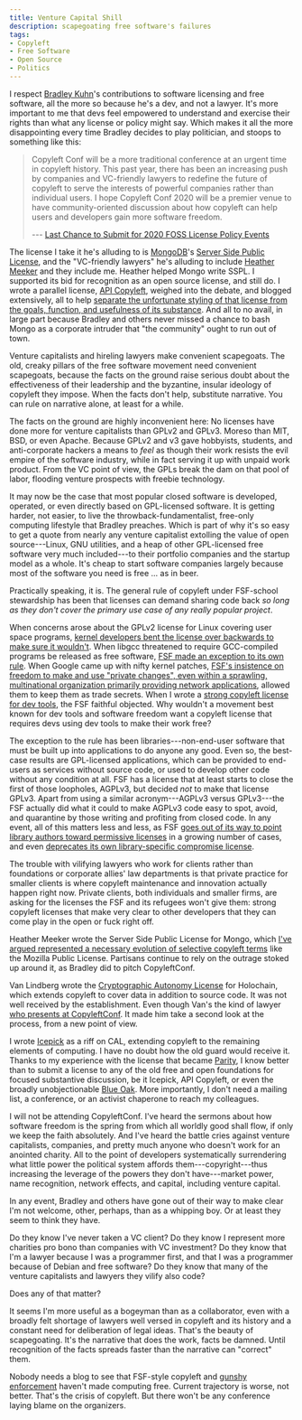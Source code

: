 ```yaml
---
title: Venture Capital Shill
description: scapegoating free software's failures
tags:
- Copyleft
- Free Software
- Open Source
- Politics
---
```


I respect [Bradley Kuhn](http://www.ebb.org/bkuhn/)'s contributions to software licensing and free software, all the more so because he's a dev, and not a lawyer.  It's more important to me that devs feel empowered to understand and exercise their rights than what any license or policy might say.  Which makes it all the more disappointing every time Bradley decides to play politician, and stoops to something like this:

> Copyleft Conf will be a more traditional conference at an urgent time in copyleft history.  This past year, there has been an increasing push by companies and VC-friendly lawyers to redefine the future of copyleft to serve the interests of powerful companies rather than individual users.  I hope Copyleft Conf 2020 will be a premier venue to have community-oriented discussion about how copyleft can help users and developers gain more software freedom.
>
> --- [Last Chance to Submit for 2020 FOSS License Policy Events](http://ebb.org/bkuhn/blog/2019/11/16/fosdem-copyleftconf.html)

The license I take it he's alluding to is [MongoDB](https://www.mongodb.com/)'s [Server Side Public License](https://www.mongodb.com/licensing/server-side-public-license), and the "VC-friendly lawyers" he's alluding to include [Heather Meeker](https://heathermeeker.com/) and they include me.  Heather helped Mongo write SSPL.  I supported its bid for recognition as an open source license, and still do.  I wrote a parallel license, [API Copyleft](https://apicopyleft.com), weighed into the debate, and blogged extensively, all to help [separate the unfortunate styling of that license from the goals, function, and usefulness of its substance](https://writing.kemitchell.com/2019/06/13/SSPL-Not-Commons-Clause).  And all to no avail, in large part because Bradley and others never missed a chance to bash Mongo as a corporate intruder that "the community" ought to run out of town.

Venture capitalists and hireling lawyers make convenient scapegoats.  The old, creaky pillars of the free software movement need convenient scapegoats, because the facts on the ground raise serious doubt about the effectiveness of their leadership and the byzantine, insular ideology of copyleft they impose.  When the facts don't help, substitute narrative.  You can rule on narrative alone, at least for a while.

The facts on the ground are highly inconvenient here:  No licenses have done more for venture capitalists than GPLv2 and GPLv3.  Moreso than MIT, BSD, or even Apache.  Because GPLv2 and v3 gave hobbyists, students, and anti-corporate hackers a means to _feel_ as though their work resists the evil empire of the software industry, while in fact serving it up with unpaid work product.  From the VC point of view, the GPLs break the dam on that pool of labor, flooding venture prospects with freebie technology.

It may now be the case that most popular closed software is developed, operated, or even directly based on GPL-licensed software.  It is getting harder, not easier, to live the throwback-fundamentalist, free-only computing lifestyle that Bradley preaches.  Which is part of why it's so easy to get a quote from nearly any venture capitalist extolling the value of open source---Linux, GNU utilities, and a heap of other GPL-licensed free software very much included---to their portfolio companies and the startup model as a whole.  It's cheap to start software companies largely because most of the software you need is free ... as in beer.

Practically speaking, it is.  The general rule of copyleft under FSF-school stewardship has been that licenses can demand sharing code back _so long as they don't cover the primary use case of any really popular project_.

When concerns arose about the GPLv2 license for Linux covering user space programs, [kernel developers bent the license over backwards to make sure it wouldn't](https://spdx.org/licenses/Linux-syscall-note.html).  When libgcc threatened to require GCC-compiled programs be released as free software, [FSF made an exception to its own rule](https://spdx.org/licenses/GCC-exception-2.0.html).  When Google came up with nifty kernel patches, [FSF's insistence on freedom to make and use "private changes", even within a sprawling, multinational organization primarily providing network applications](https://copyleft.org/guide/comprehensive-gpl-guidech6.html#x9-440005.1.2), allowed them to keep them as trade secrets.  When I wrote a [strong copyleft license for dev tools](https://paritylicense.com), the FSF faithful objected.  Why wouldn't a movement best known for dev tools and software freedom want a copyleft license that requires devs using dev tools to make their work free?

The exception to the rule has been libraries---non-end-user software that must be built up into applications to do anyone any good.  Even so, the best-case results are GPL-licensed applications, which can be provided to end-users as services without source code, or used to develop other code without any condition at all.  FSF has a license that at least starts to close the first of those loopholes, AGPLv3, but decided _not_ to make that license GPLv3.  Apart from using a similar acronym---AGPLv3 versus GPLv3---the FSF actually did what it could to make AGPLv3 code easy to spot, avoid, and quarantine by those writing and profiting from closed code.  In any event, all of this matters less and less, as FSF [goes out of its way to point library authors toward permissive licenses](https://www.gnu.org/licenses/license-recommendations.html#libraries) in a growing number of cases, and even [deprecates its own library-specific compromise license](https://www.gnu.org/licenses/why-not-lgpl.html).

The trouble with vilifying lawyers who work for clients rather than foundations or corporate allies' law departments is that private practice for smaller clients is where copyleft maintenance and innovation actually happen right now.  Private clients, both individuals and smaller firms, are asking for the licenses the FSF and its refugees won't give them: strong copyleft licenses that make very clear to other developers that they can come play in the open or fuck right off.

Heather Meeker wrote the Server Side Public License for Mongo, which [I've argued represented a necessary evolution of selective copyleft terms](https://writing.kemitchell.com/2019/06/13/SSPL-Not-Commons-Clause.html#sspl) like the Mozilla Public License.  Partisans continue to rely on the outrage stoked up around it, as Bradley did to pitch CopyleftConf.

Van Lindberg wrote the [Cryptographic Autonomy License](https://github.com/VanL/cryptographic-autonomy-license) for Holochain, which extends copyleft to cover data in addition to source code.  It was not well received by the establishment.  Even though Van's the kind of lawyer [who presents at CopyleftConf](https://2019.copyleftconf.org/schedule/presentation/1/).  It made him take a second look at the process, from a new point of view.

I wrote [Icepick](https://icepicklicense.com/versions/1.0.0) as a riff on CAL, extending copyleft to the remaining elements of computing.  I have no doubt how the old guard would receive it.  Thanks to my experience with the license that became [Parity](https://paritylicense.com), I know better than to submit a license to any of the old free and open foundations for focused substantive discussion, be it Icepick, API Copyleft, or even the broadly unobjectionable [Blue Oak](https://blueoakcouncil.org/license/1.0.0).  More importantly, I don't need a mailing list, a conference, or an activist chaperone to reach my colleagues.

I will not be attending CopyleftConf.  I've heard the sermons about how software freedom is the spring from which all worldly good shall flow, if only we keep the faith absolutely.  And I've heard the battle cries against venture capitalists, companies, and pretty much anyone who doesn't work for an anointed charity.  All to the point of developers systematically surrendering what little power the political system affords them---copyright---thus increasing the leverage of the powers they don't have---market power, name recognition, network effects, and capital, including venture capital.

In any event, Bradley and others have gone out of their way to make clear I'm not welcome, other, perhaps, than as a whipping boy.  Or at least they seem to think they have.

Do they know I've never taken a VC client?  Do they know I represent more charities pro bono than companies with VC investment?  Do they know that I'm a lawyer because I was a programmer first, and that I was a programmer because of Debian and free software?  Do they know that many of the venture capitalists and lawyers they vilify also code?

Does any of that matter?

It seems I'm more useful as a bogeyman than as a collaborator, even with a broadly felt shortage of lawyers well versed in copyleft and its history and a constant need for deliberation of legal ideas.  That's the beauty of scapegoating.  It's the narrative that does the work, facts be damned.  Until recognition of the facts spreads faster than the narrative can "correct" them.

Nobody needs a blog to see that FSF-style copyleft and [gunshy](https://www.fsf.org/licensing/enforcement-principles) [enforcement](https://gplcc.github.io/gplcc/) haven't made computing free.  Current trajectory is worse, not better.  That's the crisis of copyleft.  But there won't be any conference laying blame on the organizers.
